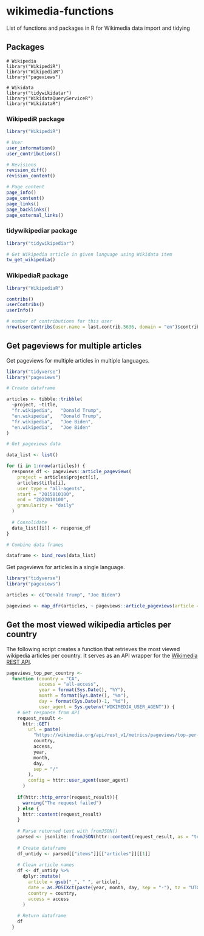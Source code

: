 # wikimedia-functions
List of functions and packages in R for Wikimedia data import and tidying

## Packages
```
# Wikipedia
library("WikipediR")
library("WikipediaR")
library("pageviews")

# Wikidata
library("tidywikidatar")
library("WikidataQueryServiceR")
library("WikidataR")
```

### WikipediR package
```R
library("WikipediR")

# User
user_information()
user_contributions()

# Revisions
revision_diff()
revision_content()

# Page content
page_info()
page_content()
page_links()
page_backlinks()
page_external_links()
```

### tidywikipediar package

```R
library("tidywikipediar")

# Get Wikipedia article in given language using Wikidata item
tw_get_wikipedia()
```

### WikipediaR package
```R
library("WikipediaR")

contribs()
userContribs()
userInfo()

# number of contributions for this user
nrow(userContribs(user.name = last.contrib.5636, domain = "en")$contribs)
```

## Get pageviews for multiple articles
Get pageviews for multiple articles in multiple languages.

```R
library("tidyverse")
library("pageviews")

# Create dataframe

articles <- tibble::tribble(
  ~project, ~title,
  "fr.wikipedia",   "Donald Trump",
  "en.wikipedia",   "Donald Trump",
  "fr.wikipedia",   "Joe Biden",
  "en.wikipedia",   "Joe Biden"
)

# Get pageviews data

data_list <- list()

for (i in 1:nrow(articles)) {
  response_df <- pageviews::article_pageviews(
    project = articles$project[i],
    articles$title[i],
    user_type = "all-agents",
    start = "2015010100",
    end = "2022010100",
    granularity = "daily"
  )
  
  # Consolidate
  data_list[[i]] <- response_df
}

# Combine data frames

dataframe <- bind_rows(data_list)

```

Get pageviews for articles in a single language.
```R
library("tidyverse")
library("pageviews")

articles <- c("Donald Trump", "Joe Biden")

pageviews <- map_dfr(articles, ~ pageviews::article_pageviews(article = ., end = "2022100900"))
```

## Get the most viewed wikipedia articles per country
The following script creates a function that retrieves the most viewed wikipedia articles per country. It serves as an API wrapper for the [Wikimedia REST API](https://wikimedia.org/api/rest_v1/).

```R
pageviews_top_per_country <-
  function (country = "CA",
            access = "all-access",
            year = format(Sys.Date(), "%Y"),
            month = format(Sys.Date(), "%m"),
            day = format(Sys.Date()-1, "%d"),
            user_agent = Sys.getenv("WIKIMEDIA_USER_AGENT")) {
    # Get response from API
    request_result <-
      httr::GET(
        url = paste(
          "https://wikimedia.org/api/rest_v1/metrics/pageviews/top-per-country",
          country,
          access,
          year,
          month,
          day,
          sep = "/"
        ),
        config = httr::user_agent(user_agent)
      )
    
    if(httr::http_error(request_result)){
      warning("The request failed")
    } else {
      httr::content(request_result)
    }
    
    # Parse returned text with fromJSON()
    parsed <- jsonlite::fromJSON(httr::content(request_result, as = "text"))
    
    # Create dataframe
    df_untidy <- parsed[["items"]][["articles"]][[1]]
    
    # Clean article names
    df <- df_untidy %>% 
      dplyr::mutate(
        article = gsub("_", " ", article),
        date = as.POSIXct(paste(year, month, day, sep = "-"), tz = "UTC"),
        country = country,
        access = access
      )
    
    # Return dataframe
    df
  }
```
